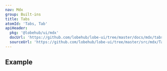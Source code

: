 ```yaml
---
nav: Mdx
group: Built-ins
title: Tabs
atomId: 'Tabs, Tab'
apiHeader:
  pkg: '@lobehub/ui/mdx'
  docUrl: 'https://github.com/lobehub/lobe-ui/tree/master/docs/mdx/tabs.md'
  sourceUrl: 'https://github.com/lobehub/lobe-ui/tree/master/src/mdx/Tabs/index.tsx'
---
```


## Example

<code src="./demos/tabs.tsx" ></code>
